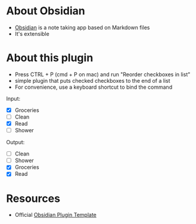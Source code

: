 # About Obsidian

- [Obsidian](https://obsidian.md/) is a note taking app based on Markdown files
- It's extensible

# About this plugin

- Press CTRL + P (cmd + P on mac) and run "Reorder checkboxes in list"
- simple plugin that puts checked checkboxes to the end of a list
- For convenience, use a keyboard shortcut to bind the command

Input:
- [x] Groceries
- [ ] Clean
- [x] Read
- [ ] Shower

Output:
- [ ] Clean
- [ ] Shower
- [x] Groceries
- [x] Read

# Resources

- Official [Obsidian Plugin Template](https://github.com/obsidianmd/obsidian-sample-plugin)
